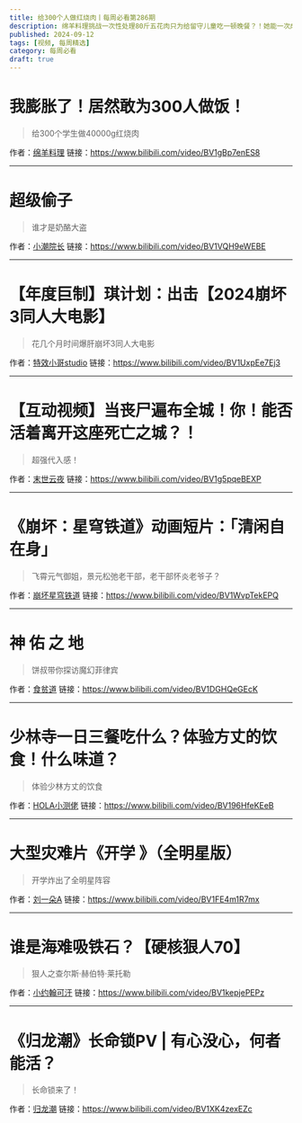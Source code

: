 ```yaml
---
title: 给300个人做红烧肉丨每周必看第286期
description: 绵羊料理挑战一次性处理80斤五花肉只为给留守儿童吃一顿晚餐？！她能一次成功吗？
published: 2024-09-12
tags: [视频, 每周精选]
category: 每周必看
draft: true
---
```


# 我膨胀了！居然敢为300人做饭！
> 给300个学生做40000g红烧肉

作者：[绵羊料理](https://space.bilibili.com/18202105)
链接：https://www.bilibili.com/video/BV1gBp7enES8

---

# 超级偷子
> 谁才是奶酪大盗

作者：[小潮院长](https://space.bilibili.com/5970160)
链接：https://www.bilibili.com/video/BV1VQH9eWEBE

---

# 【年度巨制】琪计划：出击【2024崩坏3同人大电影】
> 花几个月时间爆肝崩坏3同人大电影

作者：[特效小哥studio](https://space.bilibili.com/3066511)
链接：https://www.bilibili.com/video/BV1UxpEe7Ej3

---

# 【互动视频】当丧尸遍布全城！你！能否活着离开这座死亡之城？！
> 超强代入感！

作者：[末世云夜](https://space.bilibili.com/699429737)
链接：https://www.bilibili.com/video/BV1g5pqeBEXP

---

# 《崩坏：星穹铁道》动画短片：「清闲自在身」
> 飞霄元气御姐，景元松弛老干部，老干部怀炎老爷子？

作者：[崩坏星穹铁道](https://space.bilibili.com/1340190821)
链接：https://www.bilibili.com/video/BV1WvpTekEPQ

---

# 神 佑 之 地
> 饼叔带你探访魔幻菲律宾

作者：[食贫道](https://space.bilibili.com/39627524)
链接：https://www.bilibili.com/video/BV1DGHQeGEcK

---

# 少林寺一日三餐吃什么？体验方丈的饮食！什么味道？
> 体验少林方丈的饮食

作者：[HOLA小测佬](https://space.bilibili.com/406636263)
链接：https://www.bilibili.com/video/BV196HfeKEeB

---

# 大型灾难片《开学 》（全明星版）
> 开学炸出了全明星阵容

作者：[刘一朵A](https://space.bilibili.com/444108819)
链接：https://www.bilibili.com/video/BV1FE4m1R7mx

---

# 谁是海难吸铁石？【硬核狠人70】
> 狠人之查尔斯·赫伯特·莱托勒

作者：[小约翰可汗](https://space.bilibili.com/23947287)
链接：https://www.bilibili.com/video/BV1kepjePEPz

---

# 《归龙潮》长命锁PV | 有心没心，何者能活？
> 长命锁来了！

作者：[归龙潮](https://space.bilibili.com/3461576967326521)
链接：https://www.bilibili.com/video/BV1XK4zexEZc

